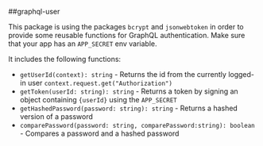 ##graphql-user

This package is using the packages `bcrypt` and `jsonwebtoken` in order to provide some reusable functions for GraphQL authentication.
Make sure that your app has an `APP_SECRET` env variable.

It includes the following functions:

- `getUserId(context): string` - Returns the id from the currently logged-in user `context.request.get("Authorization")`
- `getToken(userId: string): string` - Returns a token by signing an object containing `{userId}` using the `APP_SECRET`
- `getHashedPassword(password: string): string` - Returns a hashed version of a password
- `comparePassword(password: string, comparePassword:string): boolean` - Compares a password and a hashed password
